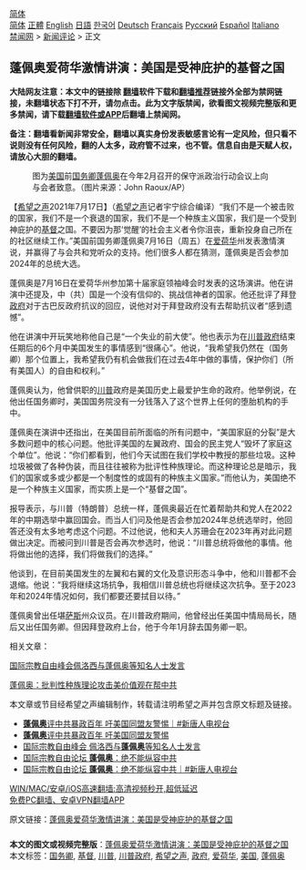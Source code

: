  <!-- 面包屑导航 --> <div class="breadcrumb"><!-- GTranslate: https://gtranslate.io/ -->  <div class="switcher notranslate">  <div class="selected">  <a href="#" onclick="return false;"> 简体</a>  </div>  <div class="option">  <a href="https://www.bannedbook.org" onclick="doGTranslate('zh-CN|zh-CN');jQuery('div.switcher div.selected a').html(jQuery(this).html());return false;" title="简体中文" class="nturl selected"> 简体</a>  <a href="https://www.bannedbook.org/zh-tw/" onclick="doGTranslate('zh-CN|zh-TW');jQuery('div.switcher div.selected a').html(jQuery(this).html());return false;" title="繁體中文" class="nturl"> 正體</a>  <a href="https://www.bannedbook.org/en/" onclick="doGTranslate('zh-CN|en');jQuery('div.switcher div.selected a').html(jQuery(this).html());return false;" title="English" class="nturl"> English</a>  <a href="https://www.bannedbook.org/ja/" onclick="doGTranslate('zh-CN|ja');jQuery('div.switcher div.selected a').html(jQuery(this).html());return false;" title="日本語" class="nturl"> 日語</a>  <a href="https://www.bannedbook.org/ko/" onclick="doGTranslate('zh-CN|ko');jQuery('div.switcher div.selected a').html(jQuery(this).html());return false;" title="한국어" class="nturl"> 한국어</a>  <a href="https://www.bannedbook.org/de/" onclick="doGTranslate('zh-CN|de');jQuery('div.switcher div.selected a').html(jQuery(this).html());return false;" title="Deutsch" class="nturl"> Deutsch</a>  <a href="https://www.bannedbook.org/fr/" onclick="doGTranslate('zh-CN|fr');jQuery('div.switcher div.selected a').html(jQuery(this).html());return false;" title="Français" class="nturl"> Français</a>  <a href="https://www.bannedbook.org/ru/" onclick="doGTranslate('zh-CN|ru');jQuery('div.switcher div.selected a').html(jQuery(this).html());return false;" title="Русский" class="nturl"> Русский</a>  <a href="https://www.bannedbook.org/es/" onclick="doGTranslate('zh-CN|es');jQuery('div.switcher div.selected a').html(jQuery(this).html());return false;" title="Español" class="nturl"> Español</a>  <a href="https://www.bannedbook.org/it/" onclick="doGTranslate('zh-CN|it');jQuery('div.switcher div.selected a').html(jQuery(this).html());return false;" title="Italiano" class="nturl"> Italiano</a>  </div>  </div>      <div class='breadcrumb-sub'><!-- Breadcrumb NavXT 6.3.0 --> <a href="https://www.bannedbook.org/" class="home">禁闻网</a> &gt; <a href="https://www.bannedbook.org/bnews/comments/" class="category">新闻评论</a> &gt; 正文</div></div><h2>蓬佩奥爱荷华激情讲演：美国是受神庇护的基督之国</h2> <p class="notice"><b>大陆网友注意：本文中的链接除 <a href="https://github.com/bannedbook/fanqiang" >翻墙</a>软件下载和<a href="https://github.com/killgcd/justmysocks/blob/master/README.md">翻墙推荐</a>链接外全部为禁网链接，未翻墙状态下打不开，请勿点击。此为文字版禁闻，欲看图文视频完整版和更多禁闻，请下载<a href="https://github.com/bannedbook/fanqiang">翻墙软件或APP</a>后翻墙上禁闻网。</p><p>备注：翻墙看新闻非常安全，翻墙以真实身份发表敏感言论有一定风险，但只看不说则没有任何风险，翻的人太多，政府管不过来，也不管。信息自由是天赋人权，请放心大胆的翻墙。</b></p>  <div class="entry"> <figure><figcaption>图为<a href="https://www.bannedbook.org/bnews/tag/%e7%be%8e%e5%9b%bd/" class="st_tag internal_tag" rel="tag" title="标签 美国 下的日志">美国</a>前<a href="https://www.bannedbook.org/bnews/tag/%e5%9b%bd%e5%8a%a1%e5%8d%bf/" class="st_tag internal_tag" rel="tag" title="标签 国务卿 下的日志">国务卿</a><a href="https://www.bannedbook.org/bnews/tag/%E8%93%AC%E4%BD%A9%E5%A5%A5/" class="st_tag internal_tag" rel="tag" title="标签 蓬佩奥 下的日志">蓬佩奥</a>在今年2月召开的保守派政治行动会议上向与会者致意。（图片来源：John Raoux/AP）</figcaption></figure> <p>【<span class='wp_keywordlink_affiliate'><a href="https://www.soundofhope.org" title="希望之声" target="_blank">希望之声</a></span>2021年7月17日】（<a href="https://www.bannedbook.org/bnews/tag/%e5%b8%8c%e6%9c%9b%e4%b9%8b%e5%a3%b0/" class="st_tag internal_tag" rel="tag" title="标签 希望之声 下的日志">希望之声</a>记者宇宁综合编译）“我们不是一个被击败的国家，我们不是一个衰退的国家，我们不是一个种族主义国家，我们是一个受到神庇护的<a href="https://www.bannedbook.org/bnews/tag/%E5%9F%BA%E7%9D%A3/" class="st_tag internal_tag" rel="tag" title="标签 基督 下的日志">基督</a>之国。不要因为那‘觉醒’的社会主义者令你沮丧，重新投身自己所在的社区继续工作。”美国前国务卿蓬佩奥7月16日（周五）在<a href="https://www.bannedbook.org/bnews/tag/%E7%88%B1%E8%8D%B7%E5%8D%8E/" class="st_tag internal_tag" rel="tag" title="标签 爱荷华 下的日志">爱荷华</a>州发表激情演说，并赢得了与会共和党听众的支持。他们很多人都在猜测，蓬佩奥是否会参加2024年的总统大选。</p> <p>蓬佩奥是7月16日在爱荷华州参加第十届家庭领袖峰会时发表的这场演讲。他在讲演中还提及，中（共）国是一个没有信仰的、挑战信神者的国家。他还批评了拜登<a href="https://www.bannedbook.org/bnews/tag/%e6%94%bf%e5%ba%9c/" class="st_tag internal_tag" rel="tag" title="标签 政府 下的日志">政府</a>对于古巴反政府抗议的回应，说他对对于拜登政府没有去帮助抗议者“感到遗憾”。</p> <p>他在讲演中开玩笑地称他自己是“一个失业的前大使”。他也表示为在<a href="https://www.bannedbook.org/bnews/tag/%e5%b7%9d%e6%99%ae%e6%94%bf%e5%ba%9c/" class="st_tag internal_tag" rel="tag" title="标签 川普政府 下的日志">川普政府</a>结束任期后的6个月中美国发生的事情感到“很痛心”。他说，“我希望我仍然在（国务卿）那个位置上，我希望我仍有机会做我们在过去4年中做的事情，保护你们（所有美国人）的自由和权利。”</p>  <p>蓬佩奥认为，他曾供职的<a href="https://www.bannedbook.org/bnews/tag/%e5%b7%9d%e6%99%ae/" class="st_tag internal_tag" rel="tag" title="标签 川普 下的日志">川普</a>政府是美国历史上最爱护生命的政府。他举例说，在他出任国务卿时，美国国务院没有一分钱落入了这个世界上任何的堕胎机构的手中。</p> <p>蓬佩奥在演讲中还指出，在美国目前所面临的所有问题中，“美国家庭的分裂”是大多数问题中的核心问题。他批评美国的左翼政府、国会的民主党人“毁坏了家庭这个单位”。他说：“你们都看到，他们今天试图在我们学校中教授的那些垃圾。这种垃圾被做了各种伪装，而且往往被称为批评性种族理论。而这种理论总是暗示，我们的国家或多或少都是一个制度性的或固有的种族主义国家。”而他认为，美国绝不是一个种族主义国家，而实质上是一个“基督之国”。</p> <p>报导表示，与川普（特朗普）总统一样，蓬佩奥最近在忙着帮助共和党人在2022年的中期选举中赢回国会。而当人们问及他是否会参加2024年总统选举时，他回答还没有太多地考虑这个问题。不过他说，他和夫人苏珊会在2023年再对此问题做出决定。而被问到川普是否会再次参选时，他说：“川普总统将做他的事情。他将做出他的选择，我们将做我们的选择。”</p>  <p>他谈到，在目前美国发生的左翼和右翼的文化及意识形态斗争中，他和川普都不会退缩。他说：“我将继续这场抗争，我相信川普总统也将继续这次抗争。至于2023年和2024年情况如何，我们都要还要拭目以待。”</p> <p>蓬佩奥曾出任堪<span class='wp_keywordlink'><a href="https://www.bannedbook.org/forum5/topic42.html" title="萨斯、诚信与自救" target="_blank">萨斯</a></span>州众议员。在川普政府期间，他曾经出任美国中情局局长，随后又出任国务卿。但因拜登政府上台，他于今年1月辞去国务卿一职。</p> <p>相关文章：</p>  <p><a data-ved="2ahUKEwit1faByOnxAhVIb30KHfdgDQMQFjABegQIAxAD" href="https://www.soundofhope.org/post/525716?lang=b5" ping="/url?sa=t&amp;source=web&amp;rct=j&amp;url=https://www.soundofhope.org/post/525716%3Flang%3Db5&amp;ved=2ahUKEwit1faByOnxAhVIb30KHfdgDQMQFjABegQIAxAD">国际宗教自由峰会佩洛西与蓬佩奥等知名人士发言</a></p> <p><a data-ved="2ahUKEwjV9t2YyOnxAhXc7XMBHaCJDvUQFjAAegQIBBAD" href="https://www.soundofhope.org/post/522686?lang=b5" ping="/url?sa=t&amp;source=web&amp;rct=j&amp;url=https://www.soundofhope.org/post/522686%3Flang%3Db5&amp;ved=2ahUKEwjV9t2YyOnxAhXc7XMBHaCJDvUQFjAAegQIBBAD">蓬佩奥：批判性种族理论攻击美价值观在帮中共</a></p> <p>本文章或节目经希望之声编辑制作，转载请注明希望之声并包含原文标题及链接。 </p>  <ul class='op-related-articles' title='相关阅读'> <li><a href='https://www.bannedbook.org/bnews/bannedvideo/20210716/1588325.html' target='_blank'><b>蓬佩奥</b>评中共暴政百年 吁美国同盟友警惕｜#新唐人电视台</a></li> <li><a href='https://www.bannedbook.org/bnews/taiwannews/20210716/1588157.html' target='_blank'><b>蓬佩奥</b>评中共暴政百年 吁美国同盟友警惕</a></li> <li><a href='https://www.bannedbook.org/bnews/cnnews/20210715/1587612.html' target='_blank'>国际宗教自由峰会 佩洛西与<b>蓬佩奥</b>等知名人士发言</a></li> <li><a href='https://www.bannedbook.org/bnews/taiwannews/20210715/1587478.html' target='_blank'>国际宗教自由论坛 <b>蓬佩奥</b>：绝不能纵容中共</a></li> <li><a href='https://www.bannedbook.org/bnews/bannedvideo/20210715/1587466.html' target='_blank'>国际宗教自由论坛 <b>蓬佩奥</b>：绝不能纵容中共｜#新唐人电视台</a></li> </ul> <p class="texttj"> <a href="https://github.com/bannedbook/fanqiang/wiki/V2ray%E6%9C%BA%E5%9C%BA" target="_blank">WIN/MAC/安卓/iOS高速翻墙:高清视频秒开,超低延迟</a><br/> <a href="https://github.com/bannedbook/fanqiang/wiki/%E7%A6%81%E9%97%BB%E7%BD%91%E5%AE%89%E5%8D%93%E7%BF%BB%E5%A2%99%E6%96%B0%E9%97%BBAPP" target="_blank">免费PC翻墙、安卓VPN翻墙APP</a></p><p>原文链接：<a class="src_link"  href="https://www.soundofhope.org/post/526562" target="_blank">蓬佩奥爱荷华激情讲演：美国是受神庇护的基督之国</a></p><a name='sharetosocial'></a>  <div style="margin-bottom:5px;padding-bottom:5px;clear:both"> <div id="archive-pix-1" class="banner-ads"> <!-- AuctionX Display platform tag START --> <div id="26318x728x90x621x_ADSLOT2" clicktrack="%%CLICK_URL_ESC%%"></div> <!-- AuctionX Display platform tag END --> </div> <div id="archive-pix-2" class="banner-ads"> <!-- AuctionX Display platform tag START --> <div id="26315x300x250x621x_ADSLOT2" clicktrack="%%CLICK_URL_ESC%%"></div> <!-- AuctionX Display platform tag END --> </div> </div>    <div id="archive-pix-1" class="banner-ads"> <!-- AuctionX Display platform tag START --> <div id="26318x728x90x621x_ADSLOT3" clicktrack="%%CLICK_URL_ESC%%"></div> <!-- AuctionX Display platform tag END --> </div> <div><b>本文的图文或视频完整版</b>：<a href='https://www.bannedbook.org/bnews/comments/20210717/1588993.html'>蓬佩奥爱荷华激情讲演：美国是受神庇护的基督之国</a></div>  </div><!--END ENTRY--> <div class="postfooter"> <div>本文标签：<a href="https://www.bannedbook.org/bnews/tag/%e5%9b%bd%e5%8a%a1%e5%8d%bf/" rel="tag">国务卿</a>, <a href="https://www.bannedbook.org/bnews/tag/%E5%9F%BA%E7%9D%A3/" rel="tag">基督</a>, <a href="https://www.bannedbook.org/bnews/tag/%e5%b7%9d%e6%99%ae/" rel="tag">川普</a>, <a href="https://www.bannedbook.org/bnews/tag/%e5%b7%9d%e6%99%ae%e6%94%bf%e5%ba%9c/" rel="tag">川普政府</a>, <a href="https://www.bannedbook.org/bnews/tag/%e5%b8%8c%e6%9c%9b%e4%b9%8b%e5%a3%b0/" rel="tag">希望之声</a>, <a href="https://www.bannedbook.org/bnews/tag/%e6%94%bf%e5%ba%9c/" rel="tag">政府</a>, <a href="https://www.bannedbook.org/bnews/tag/%E7%88%B1%E8%8D%B7%E5%8D%8E/" rel="tag">爱荷华</a>, <a href="https://www.bannedbook.org/bnews/tag/%e7%be%8e%e5%9b%bd/" rel="tag">美国</a>, <a href="https://www.bannedbook.org/bnews/tag/%E8%93%AC%E4%BD%A9%E5%A5%A5/" rel="tag">蓬佩奥</a></div>  </div><!--END POSTFOOTER--> 